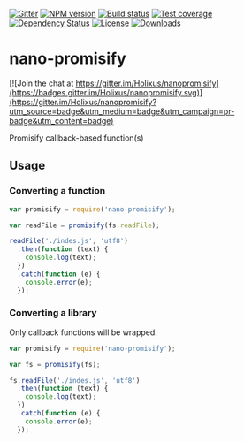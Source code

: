 [![Gitter][gitter-image]][gitter-url]
[![NPM version][npm-image]][npm-url]
[![Build status][travis-image]][travis-url]
[![Test coverage][coveralls-image]][coveralls-url]
[![Dependency Status][david-image]][david-url]
[![License][license-image]][license-url]
[![Downloads][downloads-image]][downloads-url]

# nano-promisify

[![Join the chat at https://gitter.im/Holixus/nanopromisify](https://badges.gitter.im/Holixus/nanopromisify.svg)](https://gitter.im/Holixus/nanopromisify?utm_source=badge&utm_medium=badge&utm_campaign=pr-badge&utm_content=badge)

Promisify callback-based function(s)

## Usage

### Converting a function

```js
var promisify = require('nano-promisify');

var readFile = promisify(fs.readFile);

readFile('./indes.js', 'utf8')
  .then(function (text) {
    console.log(text);
  })
  .catch(function (e) {
    console.error(e);
  });
```

### Converting a library

Only callback functions will be wrapped.

```js
var promisify = require('nano-promisify');

var fs = promisify(fs);

fs.readFile('./indes.js', 'utf8')
  .then(function (text) {
    console.log(text);
  })
  .catch(function (e) {
    console.error(e);
  });
```

[gitter-image]: https://badges.gitter.im/Holixus/nano-promisify.svg
[gitter-url]: https://gitter.im/Holixus/nano-promisify

[npm-image]: https://img.shields.io/npm/v/nano-promisify.svg
[npm-url]: https://npmjs.org/package/nano-promisify

[github-tag]: http://img.shields.io/github/tag/Holixus/nano-promisify.svg
[github-url]: https://github.com/Holixus/nano-promisify/tags

[travis-image]: https://travis-ci.org/Holixus/nano-promisify.svg?branch=master
[travis-url]: https://travis-ci.org/Holixus/nano-promisify

[coveralls-image]: https://img.shields.io/coveralls/Holixus/nano-promisify.svg
[coveralls-url]: https://coveralls.io/r/Holixus/nano-promisify

[david-image]: http://img.shields.io/david/Holixus/nano-promisify.svg
[david-url]: https://david-dm.org/Holixus/nano-promisify

[license-image]: http://img.shields.io/npm/l/nano-promisify.svg
[license-url]: LICENSE

[downloads-image]: http://img.shields.io/npm/dm/nano-promisify.svg
[downloads-url]: https://npmjs.org/package/nano-promisify

